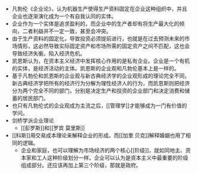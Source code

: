 - 凡勃伦《企业论》，认为机器生产使得生产资料固定在企业这种组织中，并且企业也逐渐演化成为一个有自我认同的实体。
- 企业作为一个实体是追求盈利的，而企业中的生产者却有将生产最大化的倾向，二者利益并不一定一致，甚至会冲突。
- 由于生产资料的固定化，导致投资必须提前进行，也就是在过去预测未来的市场情形，这必然导致实际固定资产和市场所需的固定资产之间不匹配，这也会导致经济失衡。陷入经济危机。
- 凯恩斯认为，在资本主义经济中发挥核心作用的是私有企业。企业是一个有机的实体，是经济活动的主体。凯恩斯的企业观和凡勃伦基本上是一样的。
- 基于凡勃伦和凯恩斯的企业观与新古典经济学的企业观形成的理论完全不同，新古典经济学把所有的经济行为分解为理性经济人的行为，而凯恩斯则把经济分为两个完全不同的部门，分别是决定生产和投资的企业部门和决定消费和储蓄的居民部门。
- 也只有凡勃伦式的企业观成为主流之后，[[管理学]]才能够成为一门有价值的学问。
- 剑桥学派企业理论
    - [[彭罗斯]]和[[罗宾 莫里斯]]
- [[科斯]]用交易成本理论来解释企业的形成。而[[加里 贝克]]解释婚姻也用了相同的逻辑。
    - 企业和家庭，也可以理解为市场经济的两个核心[[阶级]]，就如同地主、资本家和工人这种阶级划分一样。企业可以认为是资本主义中最重要的阶级组成部分。还应该再加上第三个阶级，那就是政府。
